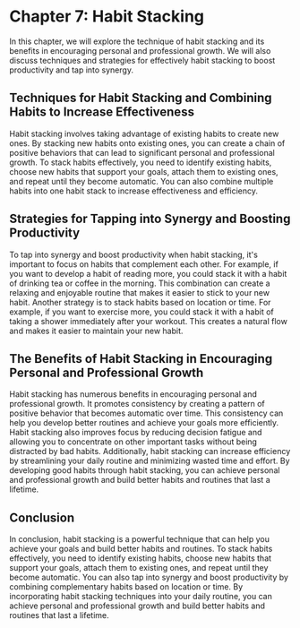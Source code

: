 Chapter 7: Habit Stacking
=========================

In this chapter, we will explore the technique of habit stacking and its benefits in encouraging personal and professional growth. We will also discuss techniques and strategies for effectively habit stacking to boost productivity and tap into synergy.

Techniques for Habit Stacking and Combining Habits to Increase Effectiveness
----------------------------------------------------------------------------

Habit stacking involves taking advantage of existing habits to create new ones. By stacking new habits onto existing ones, you can create a chain of positive behaviors that can lead to significant personal and professional growth. To stack habits effectively, you need to identify existing habits, choose new habits that support your goals, attach them to existing ones, and repeat until they become automatic. You can also combine multiple habits into one habit stack to increase effectiveness and efficiency.

Strategies for Tapping into Synergy and Boosting Productivity
-------------------------------------------------------------

To tap into synergy and boost productivity when habit stacking, it's important to focus on habits that complement each other. For example, if you want to develop a habit of reading more, you could stack it with a habit of drinking tea or coffee in the morning. This combination can create a relaxing and enjoyable routine that makes it easier to stick to your new habit. Another strategy is to stack habits based on location or time. For example, if you want to exercise more, you could stack it with a habit of taking a shower immediately after your workout. This creates a natural flow and makes it easier to maintain your new habit.

The Benefits of Habit Stacking in Encouraging Personal and Professional Growth
------------------------------------------------------------------------------

Habit stacking has numerous benefits in encouraging personal and professional growth. It promotes consistency by creating a pattern of positive behavior that becomes automatic over time. This consistency can help you develop better routines and achieve your goals more efficiently. Habit stacking also improves focus by reducing decision fatigue and allowing you to concentrate on other important tasks without being distracted by bad habits. Additionally, habit stacking can increase efficiency by streamlining your daily routine and minimizing wasted time and effort. By developing good habits through habit stacking, you can achieve personal and professional growth and build better habits and routines that last a lifetime.

Conclusion
----------

In conclusion, habit stacking is a powerful technique that can help you achieve your goals and build better habits and routines. To stack habits effectively, you need to identify existing habits, choose new habits that support your goals, attach them to existing ones, and repeat until they become automatic. You can also tap into synergy and boost productivity by combining complementary habits based on location or time. By incorporating habit stacking techniques into your daily routine, you can achieve personal and professional growth and build better habits and routines that last a lifetime.
